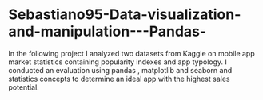 # Sebastiano95-Data-visualization-and-manipulation---Pandas-
In the following project I analyzed two datasets from Kaggle on mobile app market statistics containing popularity indexes and app typology. I conducted an evaluation using pandas , matplotlib and seaborn and statistics concepts to determine an ideal app with the highest sales potential.
